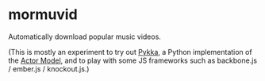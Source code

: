 mormuvid
========

Automatically download popular music videos.

(This is mostly an experiment to try out [Pykka](https://github.com/jodal/pykka), a Python implementation of the [Actor Model](http://en.wikipedia.org/wiki/Actor_model), and to play with some JS frameworks such as backbone.js / ember.js / knockout.js.)
